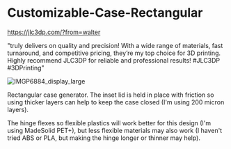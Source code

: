 # Customizable-Case-Rectangular

https://jlc3dp.com/?from=walter

"truly delivers on quality and precision! With a wide range of materials, fast turnaround, and competitive pricing, they’re my top choice for 3D printing. Highly recommend JLC3DP for reliable and professional results! #JLC3DP #3DPrinting"

![IMGP6884_display_large](https://github.com/user-attachments/assets/21c9cf19-43f6-4cc1-afb3-4a7706a5b4f3)

Rectangular case generator. The inset lid is held in place with friction so using thicker layers can help to keep the case closed (I'm using 200 micron layers).  

The hinge flexes so flexible plastics will work better for this design (I'm using MadeSolid PET+), but less flexible materials may also work (I haven't tried ABS or PLA, but making the hinge longer or thinner may help).
